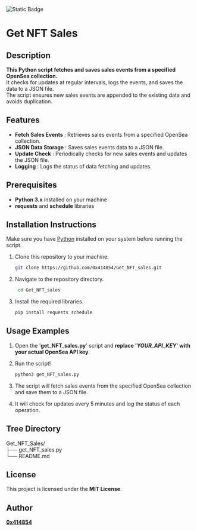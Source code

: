 ![Static Badge](https://img.shields.io/badge/python-%233776ab?logo=python&logoColor=white)

# Get NFT Sales 

## **Description**
**This Python script fetches and saves sales events from a specified OpenSea collection.**
<br>It checks for updates at regular intervals, logs the events, and saves the data to a JSON file.
<br>The script ensures new sales events are appended to the existing data and avoids duplication.


## **Features**
- **Fetch Sales Events** : Retrieves sales events from a specified OpenSea collection.
- **JSON Data Storage** : Saves sales events data to a JSON file.
- **Update Check** : Periodically checks for new sales events and updates the JSON file.
- **Logging** : Logs the status of data fetching and updates.

## **Prerequisites**
- **Python 3.x** installed on your machine
- **requests** and **schedule** libraries

## **Installation Instructions**
Make sure you have [Python](https://www.python.org/downloads/) installed on your system before running the script.

1. Clone this repository to your machine.
   
   ```bash
   git clone https://github.com/0x414854/Get_NFT_sales.git

2. Navigate to the repository directory.

   ```bash
    cd Get_NFT_sales

3. Install the required libraries.
   
    ```bash
    pip install requests schedule

## **Usage Examples**
1. Open the '**get_NFT_sales.py**' script and **replace '*YOUR_API_KEY*' with your actual OpenSea API key**.
   
2. Run the script!
   
   ```bash
   python3 get_NFT_sales.py
   
3. The script will fetch sales events from the specified OpenSea collection and save them to a JSON file.

4. It will check for updates every 5 minutes and log the status of each operation.
   
## Tree Directory

Get_NFT_Sales/
<br>├── get_NFT_sales.py
<br>└── README.md

## **License**
This project is licensed under the **MIT License**.

## **Author**
[**0x414854**](https://github.com/0x414854)

